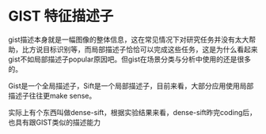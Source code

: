 # GIST 特征描述子

gist描述本身就是一幅图像的整体信息，这在常见情况下对研究任务并没有太大帮助，比方说目标识别等，而局部描述子恰恰可以完成这些任务，这是为什么看起来gist不如局部描述子popular原因吧。但gist在场景分类与分析中使用的还是很多的。

Gist是一个全局描述子，Sift是一个局部描述子，目前来看，大部分应用使用局部描述子往往更make sense。

实际上有个东西叫做dense-sift，根据实验结果来看，dense-sift昨完coding后，也具有跟GIST类似的描述能力

